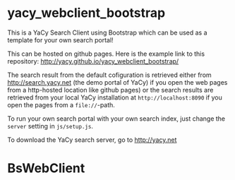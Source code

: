 # yacy_webclient_bootstrap
This is a YaCy Search Client using Bootstrap which can be used as a template for your own search portal!

This can be hosted on github pages. Here is the example link to this repository:
http://yacy.github.io/yacy_webclient_bootstrap/

The search result from the default cofiguration is retrieved either from http://search.yacy.net (the demo portal of YaCy)
if you open the web pages from a http-hosted location like github pages) or the search results are retrieved from your
local YaCy installation at ```http://localhost:8090``` if you open the pages from a ```file://```-path.

To run your own search portal with your own search index, just change the ```server``` setting in ```js/setup.js```.

To download the YaCy search server, go to http://yacy.net

# BsWebClient
